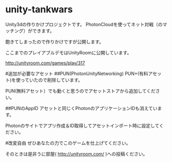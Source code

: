 unity-tankwars
==============
Unity3dの作りかけプロジェクトです。
PhotonCloudを使ってネット対戦（のマッチング）ができます。

飽きてしまったので作りかけですが公開します。

ここまでのプレイアブルデモはUnityRoomに公開しています。

http://unityroom.com/games/play/317

#追加が必要なアセット
##PUN(PhotonUnityNetworking)
PUN+(有料アセット)を使っていたので削除しています。

PUN(無料アセット）でも動くと思うのでアセットストアから追加してください。

##PUNのAppID
アセットと同じくPhotonのアプリケーションIDも消えています。

Photonのサイトでアプリ作成＆ID取得してアセットインポート時に設定してください。

#改変自由
ぜひあなたの力でこのゲームを仕上げてください。

そのときは是非うに部屋( http://unityroom.com/ )への投稿ください。
